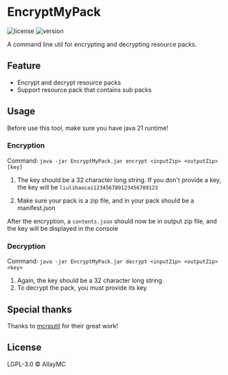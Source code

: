 # EncryptMyPack

![license](https://img.shields.io/badge/License-LGPL_3.0-blue.svg)
![version](https://img.shields.io/badge/Version-BETA-green.svg)

A command line util for encrypting and decrypting resource packs.

## Feature
 - Encrypt and decrypt resource packs
 - Support resource pack that contains sub packs

## Usage

Before use this tool, make sure you have java 21 runtime!

### Encryption

Command: `java -jar EncryptMyPack.jar encrypt <inputZip> <outputZip> [key]`

1. The key should be a 32 character long string. If you don't provide a key, the key will be `liulihaocai123456789123456789123`

2. Make sure your pack is a zip file, and in your pack should be a manifest.json

After the encryption, a `contents.json` should now be in output zip file, and the key will be displayed in the console

### Decryption

Command: `java -jar EncryptMyPack.jar decrypt <inputZip> <outputZip> <key>`

1. Again, the key should be a 32 character long string.
2. To decrypt the pack, you must provide its key

## Special thanks

Thanks to [mcrputil](https://github.com/valaphee/mcrputil) for their great work!

## License
LGPL-3.0 © AllayMC